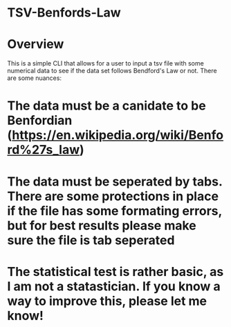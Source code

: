 # TSV-Benfords-Law
# Overview
This is a simple CLI that allows for a user to input a tsv file with some numerical data to see if the data set follows Bendford's Law or not.
There are some nuances:
  # The data must be a canidate to be Benfordian (https://en.wikipedia.org/wiki/Benford%27s_law)
  # The data must be seperated by tabs. There are some protections in place if the file has some formating errors, but for best results please make sure the file is tab seperated
  # The statistical test is rather basic, as I am not a statastician. If you know a way to improve this, please let me know!

